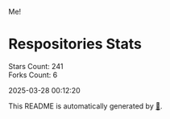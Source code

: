 Me!

# Respositories Stats
Stars Count: 241  
Forks Count: 6

2025-03-28 00:12:20  

This README is automatically generated by [🐰](https://github.com/rnitta/rnitta).
